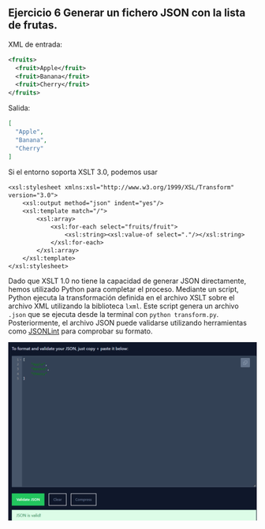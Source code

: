 
## Ejercicio 6 Generar un fichero JSON con la lista de frutas.

XML de entrada:

```xml
<fruits>
  <fruit>Apple</fruit>
  <fruit>Banana</fruit>
  <fruit>Cherry</fruit>
</fruits>
```

Salida:

```json
[
  "Apple",
  "Banana",
  "Cherry"
]
```

Si el entorno soporta XSLT 3.0, podemos usar

```
<xsl:stylesheet xmlns:xsl="http://www.w3.org/1999/XSL/Transform" version="3.0">
    <xsl:output method="json" indent="yes"/>
    <xsl:template match="/">
        <xsl:array>
            <xsl:for-each select="fruits/fruit">
                <xsl:string><xsl:value-of select="."/></xsl:string>
            </xsl:for-each>
        </xsl:array>
    </xsl:template>
</xsl:stylesheet>
```

Dado que XSLT 1.0 no tiene la capacidad de generar JSON directamente, hemos utilizado Python para completar el proceso. Mediante un script, Python ejecuta la transformación definida en el archivo XSLT sobre el archivo XML utilizando la biblioteca `lxml`. Este script genera un archivo `.json` que se ejecuta desde la terminal con `python transform.py`. Posteriormente, el archivo JSON puede validarse utilizando herramientas como [JSONLint](https://jsonlint.com/) para comprobar su formato.

![alt text](image-1.png)